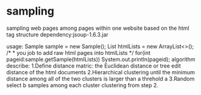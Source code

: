 sampling
========

sampling web pages among pages within one website based on the html tag structure
dependency:jsoup-1.6.3.jar

usage:
	Sample sample = new Sample();
	List<String> htmlLists = new ArrayList<>();	
	/*
	* you job to add raw html pages into htmlLists
	*/
	for(int pageid:sample.getSample(htmlLists))
		System.out.println(pageid);
algorithm describe:
	1.Define distance matric: the Euclidean distance  or tree edit distance of the html documents
	2.Hierarchical clustering until the minimum distance among all of the two clusters is larger than a threhold a
	3.Random select b samples among each cluster clustering from step 2.
